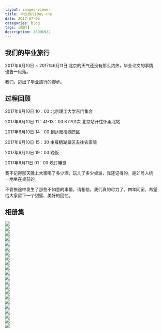 ```yaml
---
layout: images-viewer
title: 毕业旅行|Day one
date: 2017-07-06
categories: blog
tags: [图片]
description: 28996922
---
```


## 我们的毕业旅行

2017年6月10日 ~ 2017年6月11日 北京的天气还没有那么灼热，毕业论文的事情也告一段落。

我们，迈出了毕业旅行的脚步。

## 过程回顾

2017年6月10日 10：00 北京理工大学东门集合

2017年6月10日 11：41-13：00 K7701次 北京站开往怀柔北站

2017年6月10日 14：00 到达雁栖湖景区

2017年6月10日 15：30 由雁栖湖景区去往农家院

2017年6月10日 19：00 晚饭

2017年6月11日 01：00 熄灯睡觉

我不记得那天晚上大家喝了多少酒，玩儿了多少桌游，我还记得的，是21号人统一地坐在桌前的。

不管旅途中发生了那些不如意的事情，请相信，我们真的尽力了。四年同窗，希望给大家留下一个甜蜜、美好的回忆。

## 相册集

             

<div class="gallery">
	<div><a href="http://os5h88ibe.bkt.clouddn.com/07111301/06.10_class_travel/hr/day1_railway_station.jpg"><img src="http://os5h88ibe.bkt.clouddn.com/07111301/06.10_class_travel/lr/day1_railway_station.jpg" /></a></div>
	<div><a href="http://oso00lm7b.bkt.clouddn.com/07111301/06.10_class_travel/hr/day1_huairou_railway_station.jpg"><img src="http://oso00lm7b.bkt.clouddn.com/07111301/06.10_class_travel/lr/day1_huairou_railway_station.jpg" /></a></div>
	<div><a href="http://os5h88ibe.bkt.clouddn.com/07111301/06.10_class_travel/hr/day1_from_station_to_bus.jpg"><img src="http://os5h88ibe.bkt.clouddn.com/07111301/06.10_class_travel/lr/day1_from_station_to_bus.jpg" /></a></div>
	<div><a href="http://oso00lm7b.bkt.clouddn.com/07111301/06.10_class_travel/hr/day1_APEC_entrance.jpg"><img src="http://oso00lm7b.bkt.clouddn.com/07111301/06.10_class_travel/lr/day1_APEC_entrance.jpg" /></a></div>
	<div><a href="http://os5h88ibe.bkt.clouddn.com/07111301/06.10_class_travel/hr/day1_before_the_boat.jpg"><img src="http://os5h88ibe.bkt.clouddn.com/07111301/06.10_class_travel/lr/day1_before_the_boat.jpg" /></a></div>
	<div><a href="http://oso00lm7b.bkt.clouddn.com/07111301/06.10_class_travel/hr/day1_dutianye.jpg"><img src="http://oso00lm7b.bkt.clouddn.com/07111301/06.10_class_travel/lr/day1_dutianye.jpg" /></a></div>
	<div><a href="http://os5h88ibe.bkt.clouddn.com/07111301/06.10_class_travel/hr/day1_hanjie.jpg"><img src="http://os5h88ibe.bkt.clouddn.com/07111301/06.10_class_travel/lr/day1_hanjie.jpg" /></a></div>
	<div><a href="http://oso00lm7b.bkt.clouddn.com/07111301/06.10_class_travel/hr/day1_lvxueqi.jpg"><img src="http://oso00lm7b.bkt.clouddn.com/07111301/06.10_class_travel/lr/day1_lvxueqi.jpg" /></a></div>
	<div><a href="http://os5h88ibe.bkt.clouddn.com/07111301/06.10_class_travel/hr/day1_on_boat_byx-smy.jpg"><img src="http://os5h88ibe.bkt.clouddn.com/07111301/06.10_class_travel/lr/day1_on_boat_byx-smy.jpg" /></a></div>
	<div><a href="http://oso00lm7b.bkt.clouddn.com/07111301/06.10_class_travel/hr/day1_on_boat_sg-kxy.jpg"><img src="http://oso00lm7b.bkt.clouddn.com/07111301/06.10_class_travel/lr/day1_on_boat_sg-kxy.jpg" /></a></div>
	<div><a href="http://os5h88ibe.bkt.clouddn.com/07111301/06.10_class_travel/hr/day1_on_boat_yzs-tzn.jpg"><img src="http://os5h88ibe.bkt.clouddn.com/07111301/06.10_class_travel/lr/day1_on_boat_yzs-tzn.jpg" /></a></div>
	<div><a href="http://oso00lm7b.bkt.clouddn.com/07111301/06.10_class_travel/hr/day1_on_the_boat.jpg"><img src="http://oso00lm7b.bkt.clouddn.com/07111301/06.10_class_travel/lr/day1_on_the_boat.jpg" /></a></div>
	<div><a href="http://os5h88ibe.bkt.clouddn.com/07111301/06.10_class_travel/hr/day1_xxt.jpg"><img src="http://os5h88ibe.bkt.clouddn.com/07111301/06.10_class_travel/lr/day1_xxt.jpg" /></a></div>
	<div><a href="http://oso00lm7b.bkt.clouddn.com/07111301/06.10_class_travel/hr/day1_yanqi_flower.jpg"><img src="http://oso00lm7b.bkt.clouddn.com/07111301/06.10_class_travel/lr/day1_yanqi_flower.jpg" /></a></div>
	<div><a href="http://os5h88ibe.bkt.clouddn.com/07111301/06.10_class_travel/hr/day1_yanqihu.jpg"><img src="http://os5h88ibe.bkt.clouddn.com/07111301/06.10_class_travel/lr/day1_yanqihu.jpg" /></a></div>
	<div><a href="http://oso00lm7b.bkt.clouddn.com/07111301/06.10_class_travel/hr/day1_yanqihu_a_circle.jpg"><img src="http://oso00lm7b.bkt.clouddn.com/07111301/06.10_class_travel/lr/day1_yanqihu_a_circle.jpg" /></a></div>
	<div><a href="http://os5h88ibe.bkt.clouddn.com/07111301/06.10_class_travel/hr/day1_yanqihu_bridge.jpg"><img src="http://os5h88ibe.bkt.clouddn.com/07111301/06.10_class_travel/lr/day1_yanqihu_bridge.jpg" /></a></div>
	<div><a href="http://oso00lm7b.bkt.clouddn.com/07111301/06.10_class_travel/hr/day1_yanqihu_take_a_line.jpg"><img src="http://oso00lm7b.bkt.clouddn.com/07111301/06.10_class_travel/lr/day1_yanqihu_take_a_line.jpg" /></a></div>
	<div><a href="http://os5h88ibe.bkt.clouddn.com/07111301/06.10_class_travel/hr/day1_sijikezhan_play_card.jpg"><img src="http://os5h88ibe.bkt.clouddn.com/07111301/06.10_class_travel/lr/day1_sijikezhan_play_card.jpg" /></a></div>
	<div><a href="http://oso00lm7b.bkt.clouddn.com/07111301/06.10_class_travel/hr/day1_sijikezhan.jpg"><img src="http://oso00lm7b.bkt.clouddn.com/07111301/06.10_class_travel/lr/day1_sijikezhan.jpg" /></a></div>
	<div><a href="http://os5h88ibe.bkt.clouddn.com/07111301/06.10_class_travel/hr/day1_sun.jpg"><img src="http://os5h88ibe.bkt.clouddn.com/07111301/06.10_class_travel/lr/day1_sun.jpg" /></a></div>
	<div><a href="http://oso00lm7b.bkt.clouddn.com/07111301/06.10_class_travel/hr/day1_eating.jpg"><img src="http://oso00lm7b.bkt.clouddn.com/07111301/06.10_class_travel/lr/day1_eating.jpg" /></a></div>
</div>

